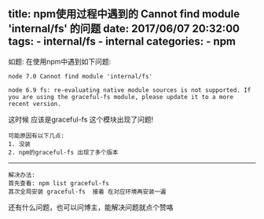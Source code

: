 title: npm使用过程中遇到的 Cannot find module 'internal/fs' 的问题
date: 2017/06/07 20:32:00
tags: 
    - internal/fs
    - internal
categories:
    - npm
---

如题: 在使用npm中遇到如下问题:

```node
node 7.0 Cannot find module 'internal/fs'

node 6.9 fs: re-evaluating native module sources is not supported. If you are using the graceful-fs module, please update it to a more recent version.
```

  这时候 应该是graceful-fs  这个模块出现了问题!
  
	可能原因有以下几点:
	1. 没装
	2. npm的graceful-fs 出现了多个版本

----

	解决办法:
	首先查看: npm list graceful-fs 
	其次全局安装 graceful-fs  接着 在对应环境再安装一遍

还有什么问题，也可以问博主，能解决问题就点个赞咯